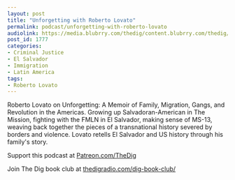 ```yaml
---
layout: post
title: "Unforgetting with Roberto Lovato"
permalink: podcast/unforgetting-with-roberto-lovato
audiolink: https://media.blubrry.com/thedig/content.blubrry.com/thedig/The_Dig-EP_276-Lovato.mp3
post_id: 1777
categories: 
- Criminal Justice
- El Salvador
- Immigration
- Latin America
tags: 
- Roberto Lovato
---
```


Roberto Lovato on 
Unforgetting: A Memoir of Family, Migration, Gangs, and Revolution in the Americas. Growing up Salvadoran-American in The Mission, fighting with the FMLN in El Salvador, making sense of MS-13, weaving back together the pieces of a transnational history severed by borders and violence. Lovato retells El Salvador and US history through his family's story.

Support this podcast at 
[Patreon.com/TheDig](https://Patreon.com/TheDig)

Join The Dig book club at 
[thedigradio.com/dig-book-club/](https://thedigradio.com/dig-book-club/)